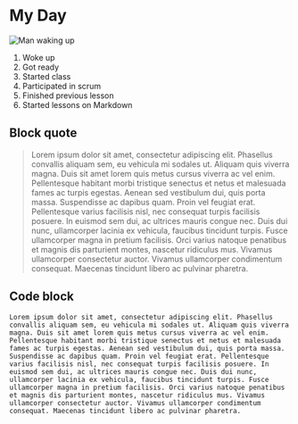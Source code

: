 # My Day
![Man waking up](https://cdn.w600.comps.canstockphoto.com/confused-man-waking-up-stock-photo_csp2880472.jpg)

1. Woke up
2. Got ready
3. Started class
4. Participated in scrum
5. Finished previous lesson
6. Started lessons on Markdown

## Block quote
> Lorem ipsum dolor sit amet, consectetur adipiscing elit. Phasellus convallis aliquam sem, eu vehicula mi sodales ut. Aliquam quis viverra magna. Duis sit amet lorem quis metus cursus viverra ac vel enim. Pellentesque habitant morbi tristique senectus et netus et malesuada fames ac turpis egestas. Aenean sed vestibulum dui, quis porta massa. Suspendisse ac dapibus quam. Proin vel feugiat erat. Pellentesque varius facilisis nisl, nec consequat turpis facilisis posuere. In euismod sem dui, ac ultrices mauris congue nec. Duis dui nunc, ullamcorper lacinia ex vehicula, faucibus tincidunt turpis. Fusce ullamcorper magna in pretium facilisis. Orci varius natoque penatibus et magnis dis parturient montes, nascetur ridiculus mus. Vivamus ullamcorper consectetur auctor. Vivamus ullamcorper condimentum consequat. Maecenas tincidunt libero ac pulvinar pharetra.

## Code block
    Lorem ipsum dolor sit amet, consectetur adipiscing elit. Phasellus convallis aliquam sem, eu vehicula mi sodales ut. Aliquam quis viverra magna. Duis sit amet lorem quis metus cursus viverra ac vel enim. Pellentesque habitant morbi tristique senectus et netus et malesuada fames ac turpis egestas. Aenean sed vestibulum dui, quis porta massa. Suspendisse ac dapibus quam. Proin vel feugiat erat. Pellentesque varius facilisis nisl, nec consequat turpis facilisis posuere. In euismod sem dui, ac ultrices mauris congue nec. Duis dui nunc, ullamcorper lacinia ex vehicula, faucibus tincidunt turpis. Fusce ullamcorper magna in pretium facilisis. Orci varius natoque penatibus et magnis dis parturient montes, nascetur ridiculus mus. Vivamus ullamcorper consectetur auctor. Vivamus ullamcorper condimentum consequat. Maecenas tincidunt libero ac pulvinar pharetra.